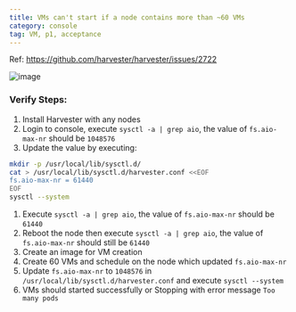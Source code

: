 ```yaml
---
title: VMs can't start if a node contains more than ~60 VMs
category: console
tag: VM, p1, acceptance
---
```

Ref: https://github.com/harvester/harvester/issues/2722

![image](https://user-images.githubusercontent.com/5169694/192251104-7a53a1a9-260d-4e90-aade-1b3e7c11cc52.png)


### Verify Steps:
1. Install Harvester with any nodes
1. Login to console, execute `sysctl -a | grep aio`, the value of `fs.aio-max-nr` should be `1048576`
1. Update the value by executing:
```bash
mkdir -p /usr/local/lib/sysctl.d/
cat > /usr/local/lib/sysctl.d/harvester.conf <<EOF
fs.aio-max-nr = 61440
EOF
sysctl --system
```
1. Execute `sysctl -a | grep aio`, the value of `fs.aio-max-nr` should be `61440`
1. Reboot the node then execute `sysctl -a | grep aio`, the value of `fs.aio-max-nr` should still be `61440`
1. Create an image for VM creation
1. Create 60 VMs and schedule on the node which updated `fs.aio-max-nr`
1. Update `fs.aio-max-nr` to `1048576` in `/usr/local/lib/sysctl.d/harvester.conf` and execute `sysctl --system`
1. VMs should started successfully or Stopping with error message `Too many pods`
